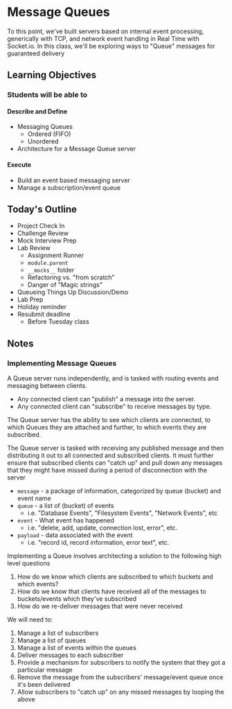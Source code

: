 # Message Queues

To this point, we've built servers based on internal event processing, generically with TCP, and network event handling in Real Time with Socket.io. In this class, we'll be exploring ways to "Queue" messages for guaranteed delivery

## Learning Objectives

### Students will be able to

#### Describe and Define

- Messaging Queues
  - Ordered (FIFO)
  - Unordered
- Architecture for a Message Queue server

#### Execute

- Build an event based messaging server
- Manage a subscription/event queue

## Today's Outline

<!-- To Be Completed By Instructor -->
- Project Check In
- Challenge Review
- Mock Interview Prep
- Lab Review
  - Assignment Runner 
  - `module.parent`
  - `__mocks__` folder
  - Refactoring vs. "from scratch"
  - Danger of "Magic strings"
- Queueing Things Up Discussion/Demo
- Lab Prep
- Holiday reminder
- Resubmit deadline 
  - Before Tuesday class 

## Notes

### Implementing Message Queues

A Queue server runs independently, and is tasked with routing events and messaging between clients.

- Any connected client can "publish" a message into the server.
- Any connected client can "subscribe" to receive messages by type.

The Queue server has the ability to see which clients are connected,  to which Queues they are attached and further, to which events they are subscribed.

The Queue server is tasked with receiving any published message and then distributing it out to all connected and subscribed clients. It must further ensure that subscribed clients can "catch up" and pull down any messages that they might have missed during a period of disconnection with the server

- `message` -  a package of information, categorized by queue (bucket) and event name
- `queue` - a list of (bucket) of events
  - i.e. "Database Events", "Filesystem Events", "Network Events", etc
- `event` - What event has happened
  - i.e. "delete, add, update, connection lost, error", etc.
- `payload` - data associated with the event
  - i.e. "record id, record information, error text", etc.

Implementing a Queue involves architecting a solution to the following high level questions

1. How do we know which clients are subscribed to which buckets and which events?
1. How do we know that clients have received all of the messages to buckets/events which they've subscribed
1. How do we re-deliver messages that were never received

We will need to:

1. Manage a list of subscribers
1. Manage a list of queues
1. Manage a list of events within the queues
1. Deliver messages to each subscriber
1. Provide a mechanism for subscribers to notify the system that they got a particular message
1. Remove the message from the subscribers' message/event queue once it's been delivered
1. Allow subscribers to "catch up" on any missed messages by looping the above
